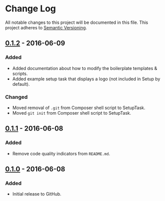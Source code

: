 # Change Log
All notable changes to this project will be documented in this file.
This project adheres to [Semantic Versioning](http://semver.org/).

## [0.1.2] - 2016-06-09
### Added
- Added documentation about how to modify the boilerplate templates & scripts.
- Added example setup task that displays a logo (not included in Setup by default).

### Changed
- Moved removal of `.git` from Composer shell script to SetupTask.
- Moved `git init` from Composer shell script to SetupTask.

## [0.1.1] - 2016-06-08
### Added
- Remove code quality indicators from `README.md`.

## [0.1.0] - 2016-06-08
### Added
- Initial release to GitHub.

[0.1.2]: https://github.com/brightnucleus/boilerplate/compare/v0.1.1...v0.1.2
[0.1.1]: https://github.com/brightnucleus/boilerplate/compare/v0.1.0...v0.1.1
[0.1.0]: https://github.com/brightnucleus/boilerplate/compare/v0.0.0...v0.1.0
